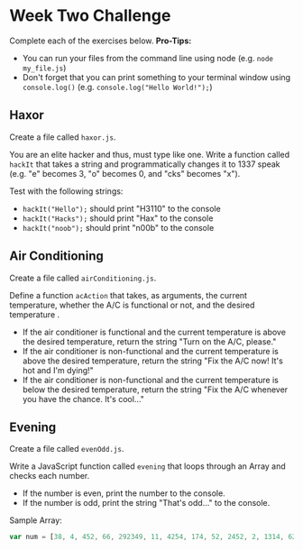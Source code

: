 # Week Two Challenge

Complete each of the exercises below.
**Pro-Tips:**
  - You can run your files from the command line using node (e.g. `node my_file.js`)
  - Don't forget that you can print something to your terminal window using `console.log()` (e.g. `console.log("Hello World!");`)

## Haxor
Create a file called `haxor.js`.

You are an elite hacker and thus, must type like one. Write a function called `hackIt` that takes a string and programmatically changes it to 1337 speak (e.g. "e" becomes 3, "o" becomes 0, and "cks" becomes "x").

Test with the following strings:
  - `hackIt("Hello");` should print "H3110" to the console
  - `hackIt("Hacks");` should print "Hax" to the console
  - `hackIt("noob");` should print "n00b" to the console

## Air Conditioning
Create a file called `airConditioning.js`.

Define a function `acAction` that takes, as arguments, the current temperature, whether the A/C is functional or not, and the desired temperature .
  - If the air conditioner is functional and the current temperature is above the desired temperature, return the string "Turn on the A/C, please."
  - If the air conditioner is non-functional and the current temperature is above the desired temperature, return the string "Fix the A/C now! It's hot and I'm dying!"
  - If the air conditioner is non-functional and the current temperature is below the desired temperature, return the string "Fix the A/C whenever you have the chance. It's cool..."

## Evening
Create a file called `evenOdd.js`.

Write a JavaScript function called `evening` that loops through an Array and checks each number.
  - If the number is even, print the number to the console.
  - If the number is odd, print the string "That's odd..." to the console.

Sample Array:
```javascript
var num = [38, 4, 452, 66, 292349, 11, 4254, 174, 52, 2452, 2, 1314, 62490, 1833, 412874, 13636, 139107, 137, 894, 2098, 24742, 197453, 5205]
```